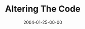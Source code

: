 ---
layout: message
category: message
series: "The DNA Of Change"
title: "Altering The Code"
date: 2004-01-25-00-00
message_id: 187
audio: "http://s3.amazonaws.com/crossroads-media/message/audio/DNA_of_Change_04_01-25-04_Altering_The_Code.mp3"
audio-duration: "39:13"
explicit: false
---